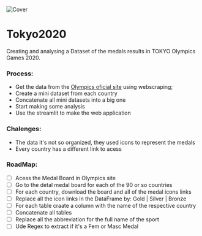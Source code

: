 ![Cover](https://drive.google.com/uc?id=1BQ5OuFUBinF9MJMqMtxyHBQpObld5LEJ)

# Tokyo2020
Creating and analysing a Dataset of the medals results in TOKYO Olympics Games 2020.

### Process:
* Get the data from the [Olympics oficial site](https://olympics.com/) using webscraping;
* Create a mini dataset from each country
* Concatenate all mini datasets into a big one
* Start making some analysis
* Use the streamlit to make the web application 

### Chalenges:
* The data it's not so organized, they used icons to represent the medals
* Every country has a different link to acess

### RoadMap:
- [ ] Acess the Medal Board in Olympics site
- [ ] Go to the detal medal board for each of the 90 or so countries
- [ ] For each country, download the board and all of the medal icons links
- [ ] Replace all the icon links in the DataFrame by: Gold | Silver | Bronze
- [ ] For each table craate a column with the name of the respective country
- [ ] Concatenate all tables
- [ ] Replace all the abbreviation for the full name of the sport
- [ ] Ude Regex to extract if it's a Fem or Masc Medal
